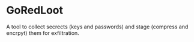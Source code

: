 # GoRedLoot
A tool to collect secrects (keys and passwords) and stage (compress and encrpyt) them for exfiltration.

